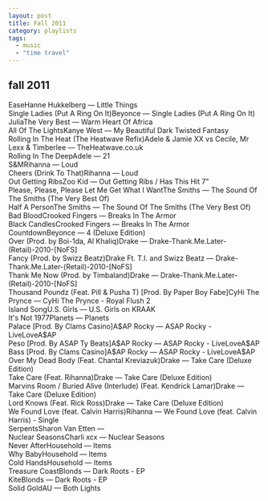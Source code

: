 ```yaml
---
layout: post
title: Fall 2011
category: playlists
tags: 
  - music
  - "time travel"
---
```

<div class="playlist"><h2>fall 2011</h2> <div class="playlist-track"><span class="track-name">Ease</span><span class="track-artist">Hanne Hukkelberg</span><span class="track-album"> — Little Things</span></div><div class="playlist-track"><span class="track-name">Single Ladies (Put A Ring On It)</span><span class="track-artist">Beyonce</span><span class="track-album"> — Single Ladies (Put A Ring On It)</span></div><div class="playlist-track"><span class="track-name">Julia</span><span class="track-artist">The Very Best</span><span class="track-album"> — Warm Heart Of Africa</span></div><div class="playlist-track"><span class="track-name">All Of The Lights</span><span class="track-artist">Kanye West</span><span class="track-album"> — My Beautiful Dark Twisted Fantasy</span></div><div class="playlist-track"><span class="track-name">Rolling In The Heat (The Heatwave Refix)</span><span class="track-artist">Adele &amp; Jamie XX vs Cecile, Mr Lexx &amp; Timberlee</span><span class="track-album"> — TheHeatwave.co.uk</span></div><div class="playlist-track"><span class="track-name">Rolling In The Deep</span><span class="track-artist">Adele</span><span class="track-album"> — 21</span></div><div class="playlist-track"><span class="track-name">S&amp;M</span><span class="track-artist">Rihanna</span><span class="track-album"> — Loud</span></div><div class="playlist-track"><span class="track-name">Cheers (Drink To That)</span><span class="track-artist">Rihanna</span><span class="track-album"> — Loud</span></div><div class="playlist-track"><span class="track-name">Out Getting Ribs</span><span class="track-artist">Zoo Kid</span><span class="track-album"> — Out Getting Ribs / Has This Hit 7"</span></div><div class="playlist-track"><span class="track-name">Please, Please, Please Let Me Get What I Want</span><span class="track-artist">The Smiths</span><span class="track-album"> — The Sound Of The Smiths (The Very Best Of)</span></div><div class="playlist-track"><span class="track-name">Half A Person</span><span class="track-artist">The Smiths</span><span class="track-album"> — The Sound Of The Smiths (The Very Best Of)</span></div><div class="playlist-track"><span class="track-name">Bad Blood</span><span class="track-artist">Crooked Fingers</span><span class="track-album"> — Breaks In The Armor</span></div><div class="playlist-track"><span class="track-name">Black Candles</span><span class="track-artist">Crooked Fingers</span><span class="track-album"> — Breaks In The Armor</span></div><div class="playlist-track"><span class="track-name">Countdown</span><span class="track-artist">Beyonce</span><span class="track-album"> — 4 (Deluxe Edition)</span></div><div class="playlist-track"><span class="track-name">Over (Prod. by Boi-1da, Al Khaliq)</span><span class="track-artist">Drake</span><span class="track-album"> — Drake-Thank.Me.Later-(Retail)-2010-[NoFS]</span></div><div class="playlist-track"><span class="track-name">Fancy (Prod. by Swizz Beatz)</span><span class="track-artist">Drake Ft. T.I. and Swizz Beatz</span><span class="track-album"> — Drake-Thank.Me.Later-(Retail)-2010-[NoFS]</span></div><div class="playlist-track"><span class="track-name">Thank Me Now (Prod. by Timbaland)</span><span class="track-artist">Drake</span><span class="track-album"> — Drake-Thank.Me.Later-(Retail)-2010-[NoFS]</span></div><div class="playlist-track"><span class="track-name">Thousand Poundz (Feat. Pill &amp; Pusha T) [Prod. By Paper Boy Fabe]</span><span class="track-artist">CyHi The Prynce</span><span class="track-album"> — CyHi The Prynce - Royal Flush 2</span></div><div class="playlist-track"><span class="track-name">Island Song</span><span class="track-artist">U.S. Girls</span><span class="track-album"> — U.S. Girls on KRAAK</span></div><div class="playlist-track"><span class="track-name">It's Not 1977</span><span class="track-artist">Planets</span><span class="track-album"> — Planets</span></div><div class="playlist-track"><span class="track-name">Palace [Prod. By Clams Casino]</span><span class="track-artist">A$AP Rocky</span><span class="track-album"> — ASAP Rocky - LiveLoveA$AP</span></div><div class="playlist-track"><span class="track-name">Peso [Prod. By ASAP Ty Beats]</span><span class="track-artist">A$AP Rocky</span><span class="track-album"> — ASAP Rocky - LiveLoveA$AP</span></div><div class="playlist-track"><span class="track-name">Bass [Prod. By Clams Casino]</span><span class="track-artist">A$AP Rocky</span><span class="track-album"> — ASAP Rocky - LiveLoveA$AP</span></div><div class="playlist-track"><span class="track-name">Over My Dead Body (Feat. Chantal Kreviazuk)</span><span class="track-artist">Drake</span><span class="track-album"> — Take Care (Deluxe Edition)</span></div><div class="playlist-track"><span class="track-name">Take Care (Feat. Rihanna)</span><span class="track-artist">Drake</span><span class="track-album"> — Take Care (Deluxe Edition)</span></div><div class="playlist-track"><span class="track-name">Marvins Room / Buried Alive (Interlude) (Feat. Kendrick Lamar)</span><span class="track-artist">Drake</span><span class="track-album"> — Take Care (Deluxe Edition)</span></div><div class="playlist-track"><span class="track-name">Lord Knows (Feat. Rick Ross)</span><span class="track-artist">Drake</span><span class="track-album"> — Take Care (Deluxe Edition)</span></div><div class="playlist-track"><span class="track-name">We Found Love (feat. Calvin Harris)</span><span class="track-artist">Rihanna</span><span class="track-album"> — We Found Love (feat. Calvin Harris) - Single</span></div><div class="playlist-track"><span class="track-name">Serpents</span><span class="track-artist">Sharon Van Etten</span><span class="track-album"> — </span></div><div class="playlist-track"><span class="track-name">Nuclear Seasons</span><span class="track-artist">Charli xcx</span><span class="track-album"> — Nuclear Seasons</span></div><div class="playlist-track"><span class="track-name">Never After</span><span class="track-artist">Household</span><span class="track-album"> — Items</span></div><div class="playlist-track"><span class="track-name">Why Baby</span><span class="track-artist">Household</span><span class="track-album"> — Items</span></div><div class="playlist-track"><span class="track-name">Cold Hands</span><span class="track-artist">Household</span><span class="track-album"> — Items</span></div><div class="playlist-track"><span class="track-name">Treasure Coast</span><span class="track-artist">Blonds</span><span class="track-album"> — Dark Roots - EP</span></div><div class="playlist-track"><span class="track-name">Kite</span><span class="track-artist">Blonds</span><span class="track-album"> — Dark Roots - EP</span></div><div class="playlist-track"><span class="track-name">Solid Gold</span><span class="track-artist">AU</span><span class="track-album"> — Both Lights</span></div></div>